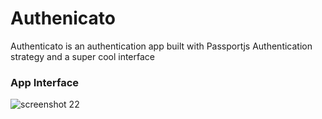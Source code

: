 # Authenicato
Authenticato is an authentication app built with Passportjs Authentication strategy and a super cool interface


### App Interface
![screenshot 22](https://user-images.githubusercontent.com/25123781/27509538-33d91eda-5908-11e7-8251-5afb409e2665.png)